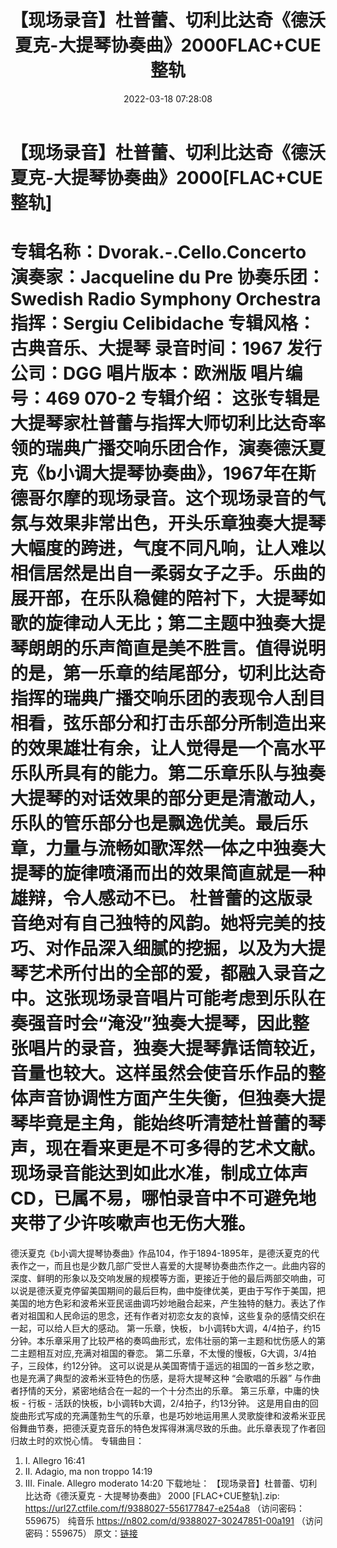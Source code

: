 ﻿---
title: 【现场录音】杜普蕾、切利比达奇《德沃夏克-大提琴协奏曲》2000FLAC+CUE整轨
date: 2022-03-18 07:28:08
categories: 古典音乐、新世纪、纯音雅乐
tags: 纯音雅乐
---
# 【现场录音】杜普蕾、切利比达奇《德沃夏克-大提琴协奏曲》2000[FLAC+CUE整轨]

专辑名称：Dvorak.-.Cello.Concerto
演奏家：Jacqueline du Pre
协奏乐团：Swedish Radio Symphony
Orchestra
指挥：Sergiu Celibidache
专辑风格：古典音乐、大提琴
录音时间：1967
发行公司：DGG
唱片版本：欧洲版
唱片编号：469 070-2
专辑介绍：
这张专辑是大提琴家杜普蕾与指挥大师切利比达奇率领的瑞典广播交响乐团合作，演奏德沃夏克《b小调大提琴协奏曲》，1967年在斯德哥尔摩的现场录音。这个现场录音的气氛与效果非常出色，开头乐章独奏大提琴大幅度的跨进，气度不同凡响，让人难以相信居然是出自一柔弱女子之手。乐曲的展开部，在乐队稳健的陪衬下，大提琴如歌的旋律动人无比；第二主题中独奏大提琴朗朗的乐声简直是美不胜言。值得说明的是，第一乐章的结尾部分，切利比达奇指挥的瑞典广播交响乐团的表现令人刮目相看，弦乐部分和打击乐部分所制造出来的效果雄壮有余，让人觉得是一个高水平乐队所具有的能力。第二乐章乐队与独奏大提琴的对话效果的部分更是清澈动人，乐队的管乐部分也是飘逸优美。最后乐章，力量与流畅如歌浑然一体之中独奏大提琴的旋律喷涌而出的效果简直就是一种雄辩，令人感动不已。
杜普蕾的这版录音绝对有自己独特的风韵。她将完美的技巧、对作品深入细腻的挖掘，以及为大提琴艺术所付出的全部的爱，都融入录音之中。这张现场录音唱片可能考虑到乐队在奏强音时会“淹没”独奏大提琴，因此整张唱片的录音，独奏大提琴靠话筒较近，音量也较大。这样虽然会使音乐作品的整体声音协调性方面产生失衡，但独奏大提琴毕竟是主角，能始终听清楚杜普蕾的琴声，现在看来更是不可多得的艺术文献。现场录音能达到如此水准，制成立体声CD，已属不易，哪怕录音中不可避免地夹带了少许咳嗽声也无伤大雅。
============================
德沃夏克《b小调大提琴协奏曲》作品104，作于1894-1895年，是德沃夏克的代表作之一，而且也是少数几部广受世人喜爱的大提琴协奏曲杰作之一。此曲内容的深度、鲜明的形象以及交响发展的规模等方面，更接近于他的最后两部交响曲，可以说是德沃夏克停留美国期间的最后巨构，曲中旋律优美，更由于写作于美国，把美国的地方色彩和波希米亚民谣曲调巧妙地融合起来，产生独特的魅力。表达了作者对祖国和人民命运的思念，还有作者对初恋女友的哀悼，这些复杂的感情交织在一起，可以给人巨大的感动。
第一乐章，快板，
b小调转b大调，4/4拍子，约15分钟。本乐章采用了比较严格的奏鸣曲形式，宏伟壮丽的第一主题和忧伤感人的第二主题相互对应,充满对祖国的眷恋。
第二乐章，不太慢的慢板，G大调，3/4拍子，三段体，约12分钟。
这可以说是从美国寄情于遥远的祖国的一首乡愁之歌， 也是充满了典型的波希米亚特色的伤感，是将大提琴这种 “会歌唱的乐器”
与作曲者抒情的天分，紧密地结合在一起的一个十分杰出的乐章。
第三乐章，中庸的快板 - 行板 - 活跃的快板，b小调转b大调，2/4拍子，约13分钟。
这是用自由的回旋曲形式写成的充满蓬勃生气的乐章，也是巧妙地运用黑人灵歌旋律和波希米亚民俗舞曲节奏，把德沃夏克音乐的特色发挥得淋漓尽致的乐曲。此乐章表现了作者回归故土时的欢悦心情。
专辑曲目：
1. I. Allegro 16:41
2. II. Adagio, ma non troppo 14:19
3. III. Finale. Allegro moderato
14:20
下载地址：
【现场录音】杜普蕾、切利比达奇《德沃夏克 - 大提琴协奏曲》 2000 [FLAC+CUE整轨].zip: https://url27.ctfile.com/f/9388027-556177847-e254a8
（访问密码：559675）
纯音乐
https://n802.com/d/9388027-30247851-00a191
（访问密码：559675）
原文：[链接](https://blog.sina.com.cn/s/blog_1647c7e7601030w92.html)